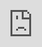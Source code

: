 ```yaml
---
layout: page
title: Contact
permalink: /contact/
redirect_from: /home/contact/
---
```


<html>
<head>
<meta name="viewport" content="width=device-width; initial-scale=1.0; maximum-scale=1.0; user-scalable=0;">
</head>
<body style="margin:0px;padding:0px;overflow:hidden">
  <iframe src="https://docs.google.com/forms/d/e/1FAIpQLScUTQzuwYyGMb9vHVDU8QrEm5ToyuI6-XIXHFIBpKqB8RTRoA" frameborder="0" style="overflow:hidden;overflow-x:hidden;overflow-y:hidden;height:100%;width:100%;position:absolute;top:0px;left:0px;right:0px;bottom:0px" height="100%" width="100%"></iframe>
</body>
